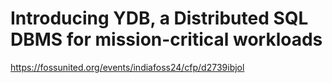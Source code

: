 # Introducing YDB, a Distributed SQL DBMS for mission-critical workloads

https://fossunited.org/events/indiafoss24/cfp/d2739ibjol
